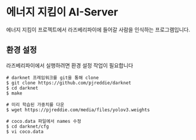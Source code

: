 # 에너지 지킴이 AI-Server

에너지 지킴이 프로젝트에서 라즈베리파이에 들어갈 사람을 인식하는 프로그램입니다.



## 환경 설정

라즈베리파이에서 실행하려면 환경 설정 작업이 필요합니다

```
# darknet 프레임워크를 git을 통해 clone
$ git clone https://github.com/pjreddie/darknet
$ cd darknet
$ make

# 미리 학습된 가중치를 다운
$ wget https://pjreddie.com/media/files/yolov3.weights

# coco.data 파일에서 names 수정
$ cd darknet/cfg
$ vi coco.data
```



